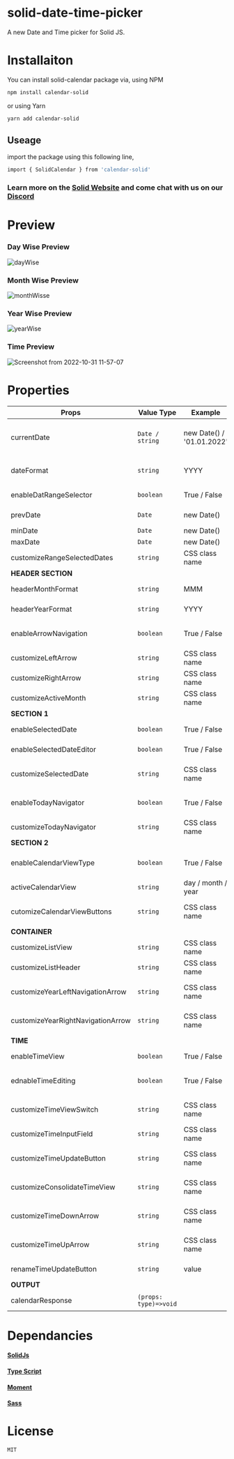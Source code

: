 # solid-date-time-picker
A new Date and Time picker for Solid JS.

# Installaiton

You can install solid-calendar package via,
using NPM
```sh
npm install calendar-solid
```
or using Yarn

```sh
yarn add calendar-solid
```

## Useage
import the package using this following line,

```sh
import { SolidCalendar } from 'calendar-solid'
```

### Learn more on the [Solid Website](https://solidjs.com) and come chat with us on our [Discord](https://discord.com/invite/solidjs)

# Preview
### Day Wise Preview
![dayWise](https://user-images.githubusercontent.com/72572188/198945647-cd36a4c2-a2b6-49af-9ab7-a18d0e3e17e8.png)
### Month Wise Preview
![monthWisse](https://user-images.githubusercontent.com/72572188/198945731-58370c9a-0c12-463f-a0ce-486ac5b7830f.png)
### Year Wise Preview
![yearWise](https://user-images.githubusercontent.com/72572188/198945775-bd388394-ae70-426a-9a50-d2a103a29d1b.png)
### Time Preview
![Screenshot from 2022-10-31 11-57-07](https://user-images.githubusercontent.com/72572188/198945780-d08bdf10-3a62-49f6-9b4f-496634832dd7.png)

# Properties
| Props | Value Type| Example | Default Value | Discription |
|------ | ------| ------| -------  | ------ |
| currentDate | `Date / string` | new Date() / '01.01.2022'| | It is a only Mandatory Field, default date for the calendar.|
|dateFormat|`string`| YYYY| `DD MMM, YYYY` | Date Format that's been displayed. |
|enableDatRangeSelector|`boolean`|True / False| `False`| Enables date Range Selection. |
|prevDate|`Date`|new Date() |`moment().startOf('weeks')`| Starting Date of range selection.|
|minDate|`Date`|new Date() |`undefined`| Start Date. |
|maxDate|`Date`|new Date() |`undefined`| End Date. |
|customizeRangeSelectedDates|`string`|CSS class name |`' '`| customizing selected dates. |
| __HEADER SECTION__ |
|headerMonthFormat|`string`|MMM|`MMM`| Header month view. |
|headerYearFormat|`string`|YYYY|`YYYY`| Header year view. |
|enableArrowNavigation|`boolean`| True / False|`True`| Enables/Disables the navigation of Default view. |
|customizeLeftArrow|`string`|CSS class name |`' '`| customizing left arrow. |
|customizeRightArrow|`string`|CSS class name |`' '`| customizing right arrow. |
|customizeActiveMonth|`string`|CSS class name |`' '`| customizing calendar view. |
|__SECTION 1__|
|enableSelectedDate|`boolean`| True / False|`True`| Shows selected date.|
|enableSelectedDateEditor|`boolean`| True / False|`False`| Makes selected date editable. |
|customizeSelectedDate|`string`|CSS class name |`' '`| customizing selected date view. |
|enableTodayNavigator|`boolean`| True / False|`False`| Enables today navigating button.|
|customizeTodayNavigator|`string`|CSS class name |`' '`| customizing today button. |
|__SECTION 2__|
|enableCalendarViewType|`boolean`| True / False|`False`| Enables Calendar type switching button.|
|activeCalendarView|`string`| day / month / year |`day`| Active view |
|cutomizeCalendarViewButtons|`string`|CSS class name |`' '`| customizing preview type buttons. |
|__CONTAINER__|
|customizeListView|`string`|CSS class name |`' '`| customizing the list. |
|customizeListHeader|`string`|CSS class name |`' '`| customizing the list header. |
|customizeYearLeftNavigationArrow|`string`|CSS class name |`' '`| customizing the year view left arrow navigator. |
|customizeYearRightNavigationArrow|`string`|CSS class name |`' '`| customizing the year view left arrow  navigator. |
|__TIME__|
|enableTimeView|`boolean`| True / False|`False`| Enables Time view in calendar.|
|ednableTimeEditing|`boolean`| True / False|`False`| Enables Time editing option in calendar.|
|customizeTimeViewSwitch|`string`|CSS class name |`' '`| customizing the timeer view switch button. |
|customizeTimeInputField|`string`|CSS class name |`' '`| customizing the time input field. |
|customizeTimeUpdateButton|`string`|CSS class name |`' '`| customizing the time update button. |
|customizeConsolidateTimeView|`string`|CSS class name |`' '`| customizing the time day and view element. |
|customizeTimeDownArrow|`string`|CSS class name |`' '`| customizing the time increase buttons. |
|customizeTimeUpArrow|`string`|CSS class name |`' '`| customizing the time decrease buttons. . |
|renameTimeUpdateButton|`string`|value |`' '`| For rename the update button. |
|__OUTPUT__|
|calendarResponse|`(props: type)=>void`|||Callback to get the values|

# Dependancies
#### [SolidJs](https://www.solidjs.com/)
#### [Type Script](https://www.typescriptlang.org/)
#### [Moment](https://momentjs.com/)
#### [Sass](https://sass-lang.com/)

# License
`MIT`
